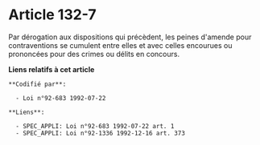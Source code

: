 # Article 132-7

Par dérogation aux dispositions qui précèdent, les peines d'amende pour contraventions se cumulent entre elles et avec celles
encourues ou prononcées pour des crimes ou délits en concours.

**Liens relatifs à cet article**

	**Codifié par**:

	  - Loi n°92-683 1992-07-22

	**Liens**:

	  - SPEC_APPLI: Loi n°92-683 1992-07-22 art. 1
	  - SPEC_APPLI: Loi n°92-1336 1992-12-16 art. 373
